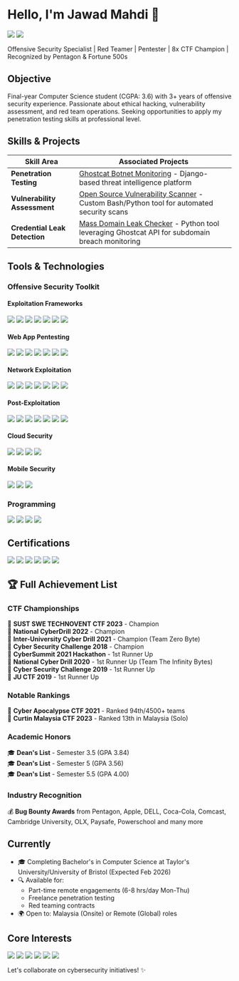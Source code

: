 # Hello, I'm Jawad Mahdi 👋
<a href="https://linkedin.com/in/jawad47"><img src="https://img.shields.io/badge/-LinkedIn-0072b1?&style=for-the-badge&logo=linkedin&logoColor=white" /></a>
<a href="mailto:jawadmahdibd@gmail.com"><img src="https://img.shields.io/badge/-Email-D14836?&style=for-the-badge&logo=gmail&logoColor=white" /></a>

Offensive Security Specialist | Red Teamer | Pentester | 8x CTF Champion | Recognized by Pentagon & Fortune 500s

## Objective
Final-year Computer Science student (CGPA: 3.6) with 3+ years of offensive security experience. Passionate about ethical hacking, vulnerability assessment, and red team operations. Seeking opportunities to apply my penetration testing skills at professional level.

## Skills & Projects

| Skill Area                     | Associated Projects |
|--------------------------------|---------------------|
| **Penetration Testing**        | [Ghostcat Botnet Monitoring](https://ghostcat.cloud) - Django-based threat intelligence platform |
| **Vulnerability Assessment**   | [Open Source Vulnerability Scanner](https://drive.google.com/file/d/1kFCmyIh2FcCpYBzbMCegVaHVPMCz9T1y/view) - Custom Bash/Python tool for automated security scans |
| **Credential Leak Detection**  | [Mass Domain Leak Checker](https://drive.google.com/file/d/1sGifVq_Ezk9StyJQpYQiIET5wq4qxYwR/view) - Python tool leveraging Ghostcat API for subdomain breach monitoring |


## Tools & Technologies

### **Offensive Security Toolkit**

#### **Exploitation Frameworks**
<div>
    <img src="https://img.shields.io/badge/-Kali_Linux-557C94?style=for-the-badge&logo=Kali-Linux&logoColor=white" />
    <img src="https://img.shields.io/badge/-Metasploit-000000?style=for-the-badge&logo=Metasploit&logoColor=white" />
    <img src="https://img.shields.io/badge/-Cobalt_Strike-000000?style=for-the-badge" />
    <img src="https://img.shields.io/badge/-Sliver_C2-4B0082?style=for-the-badge" />
    <img src="https://img.shields.io/badge/-Havoc_C2-FF4500?style=for-the-badge" />
    <img src="https://img.shields.io/badge/-Brute_Ratel-FF6347?style=for-the-badge" />
    <img src="https://img.shields.io/badge/-Empire-5C5C5C?style=for-the-badge" />
</div>

#### **Web App Pentesting**
<div>
    <img src="https://img.shields.io/badge/-Burp_Suite-000000?style=for-the-badge&logo=Burp-Suite&logoColor=white" />
    <img src="https://img.shields.io/badge/-OWASP_ZAP-000000?style=for-the-badge&logo=OWASP-ZAP&logoColor=white" />
    <img src="https://img.shields.io/badge/-SQLmap-FF6C37?style=for-the-badge" />
    <img src="https://img.shields.io/badge/-Feroxbuster-FF6C37?style=for-the-badge" />
    <img src="https://img.shields.io/badge/-XSStrike-008000?style=for-the-badge" />
    <img src="https://img.shields.io/badge/-WPScan-21759B?style=for-the-badge" />
    <img src="https://img.shields.io/badge/-Commix-FF8C00?style=for-the-badge" />
</div>

#### **Network Exploitation**
<div>
    <img src="https://img.shields.io/badge/-Impacket-0078D7?style=for-the-badge" />
    <img src="https://img.shields.io/badge/-Responder-FF6600?style=for-the-badge" />
    <img src="https://img.shields.io/badge/-BloodHound-8A2BE2?style=for-the-badge" />
    <img src="https://img.shields.io/badge/-Nmap-FF6C37?style=for-the-badge&logo=Nmap&logoColor=white" />
    <img src="https://img.shields.io/badge/-CrackMapExec-000080?style=for-the-badge" />
    <img src="https://img.shields.io/badge/-RustScan-000000?style=for-the-badge" />
    <img src="https://img.shields.io/badge/-Chisel-00BFFF?style=for-the-badge" />
</div>

#### **Post-Exploitation**
<div>
    <img src="https://img.shields.io/badge/-Mimikatz-000000?style=for-the-badge" />
    <img src="https://img.shields.io/badge/-PowerSploit-5391FE?style=for-the-badge" />
    <img src="https://img.shields.io/badge/-Rubeus-FF6600?style=for-the-badge" />
    <img src="https://img.shields.io/badge/-Mythic_C2-00BFFF?style=for-the-badge" />
    <img src="https://img.shields.io/badge/-Seatbelt-9370DB?style=for-the-badge" />
    <img src="https://img.shields.io/badge/-SharpHound-FF4500?style=for-the-badge" />
    <img src="https://img.shields.io/badge/-PEAS-32CD32?style=for-the-badge" />
</div>

#### **Cloud Security**
<div>
    <img src="https://img.shields.io/badge/-Pacu-FF9900?style=for-the-badge" />
    <img src="https://img.shields.io/badge/-ScoutSuite-FF0000?style=for-the-badge" />
    <img src="https://img.shields.io/badge/-Cloudsplaining-00BFFF?style=for-the-badge" />
    <img src="https://img.shields.io/badge/-S3Scanner-FFD700?style=for-the-badge" />
</div>

#### **Mobile Security**
<div>
    <img src="https://img.shields.io/badge/-MobSF-FF6B6B?style=for-the-badge" />
    <img src="https://img.shields.io/badge/-Frida-000000?style=for-the-badge" />
    <img src="https://img.shields.io/badge/-Objection-8A2BE2?style=for-the-badge" />
</div>

### Programming
<div>
    <img src="https://img.shields.io/badge/-Python-3776AB?&style=for-the-badge&logo=python&logoColor=white" />
    <img src="https://img.shields.io/badge/-Bash-4EAA25?&style=for-the-badge&logo=GNU-Bash&logoColor=white" />
    <img src="https://img.shields.io/badge/-Java-007396?&style=for-the-badge&logo=java&logoColor=white" />
    <img src="https://img.shields.io/badge/-C/C++-00599C?&style=for-the-badge&logo=c%2B%2B&logoColor=white" />
</div>

## Certifications
<div>
    <a href="https://www.credential.net/801ee1b8-a2d1-410d-bd9b-545277e9fd33"><img src="https://img.shields.io/badge/-CRTP-FF6D00?&style=for-the-badge&logo=Altered-Security&logoColor=white" /></a>
    <a href="https://www.linkedin.com/in/jawad47/details/certifications/1733341564424/single-media-viewer/?profileId=ACoAADBNba4BA2R5BhLSMl20Y-4BbT13nzrWVis"><img src="https://img.shields.io/badge/-CAPen-009688?&style=for-the-badge&logo=The-SecOps-Group&logoColor=white" /></a>
    <a href="https://certs.ine.com/f29a0d90-e623-4786-90f4-a1ea03f451de"><img src="https://img.shields.io/badge/-eCPPT-FF0000?&style=for-the-badge&logo=INE-Security&logoColor=white" /></a>
    <a href="https://certs.ine.com/a0c91dbf-115f-4b54-91a3-c0da24fb4424"><img src="https://img.shields.io/badge/-eWPTX-005571?&style=for-the-badge&logo=INE-Security&logoColor=white" /></a>
    <a href="https://www.coursera.org/account/accomplishments/specialization/certificate/TJ4JBLPJKGXS"><img src="https://img.shields.io/badge/-Google_Cybersecurity-4285F4?&style=for-the-badge&logo=Google&logoColor=white" /></a>
    <a href="https://pentesterlab.com/profile/73e8d1cf759ddf79fd3bbb7dab"><img src="https://img.shields.io/badge/-PentesterLab-FF6600?&style=for-the-badge&logo=PentesterLab&logoColor=white" /></a>
</div>

## 🏆 Full Achievement List

### CTF Championships
🥇 **SUST SWE TECHNOVENT CTF 2023** - Champion  
🥇 **National CyberDrill 2022** - Champion  
🥇 **Inter-University Cyber Drill 2021** - Champion (Team Zero Byte)  
🥇 **Cyber Security Challenge 2018** - Champion  
🥈 **CyberSummit 2021 Hackathon** - 1st Runner Up  
🥈 **National Cyber Drill 2020** - 1st Runner Up (Team The Infinity Bytes)  
🥈 **Cyber Security Challenge 2019** - 1st Runner Up  
🥈 **JU CTF 2019** - 1st Runner Up  

### Notable Rankings
🏅 **Cyber Apocalypse CTF 2021** - Ranked 94th/4500+ teams  
🏅 **Curtin Malaysia CTF 2023** - Ranked 13th in Malaysia (Solo)  

### Academic Honors
🎓 **Dean's List** - Semester 3.5 (GPA 3.84)  
🎓 **Dean's List** - Semester 5 (GPA 3.56)  
🎓 **Dean's List** - Semester 5.5 (GPA 4.00)  

### Industry Recognition
💰 **Bug Bounty Awards** from Pentagon, Apple, DELL, Coca-Cola, Comcast, Cambridge University, OLX, Paysafe, Powerschool and many more

## Currently
- 🎓 Completing Bachelor's in Computer Science at Taylor's University/University of Bristol (Expected Feb 2026)
- 🔍 Available for:
  - Part-time remote engagements (6-8 hrs/day Mon-Thu)
  - Freelance penetration testing
  - Red teaming contracts
- 🌍 Open to: Malaysia (Onsite) or Remote (Global) roles

## Core Interests

<div>
  <img src="https://img.shields.io/badge/-PENETRATION_TESTING-FF6D00?style=for-the-badge&logo=Kali-Linux&logoColor=white" />
  <img src="https://img.shields.io/badge/-RED_TEAMING-DD0031?style=for-the-badge&logo=Red-Hat&logoColor=white" />
  <img src="https://img.shields.io/badge/-APPSEC-009688?style=for-the-badge&logo=OWASP&logoColor=white" />
  <img src="https://img.shields.io/badge/-VULNERABILITY_RESEARCH-8A2BE2?style=for-the-badge" />
  <img src="https://img.shields.io/badge/-SECURITY_TOOLS-005571?style=for-the-badge&logo=GitHub-Actions&logoColor=white" />
  <img src="https://img.shields.io/badge/-OFFENSIVE_SECURITY-000000?style=for-the-badge&logo=GNU-Privacy-Guard&logoColor=white" />
</div>


Let's collaborate on cybersecurity initiatives! ✨
